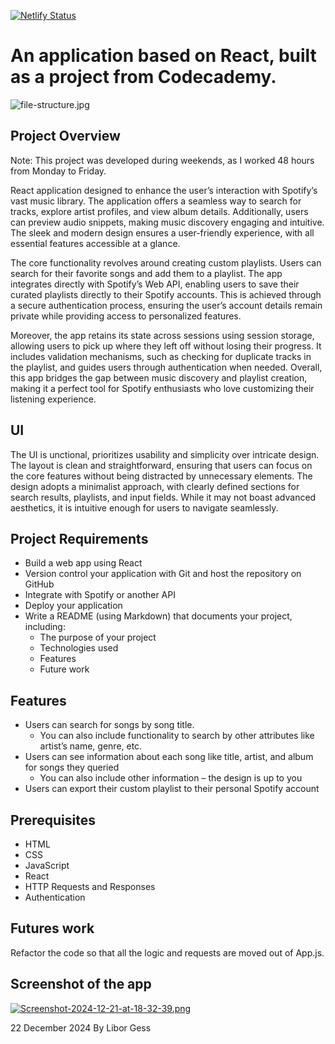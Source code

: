 [![Netlify Status](https://api.netlify.com/api/v1/badges/36865e60-b755-482f-a65c-015e46a3cd2c/deploy-status)](https://app.netlify.com/sites/jammming-appppp/deploys)
# **An application based on React, built as a project from Codecademy.**

![file-structure.jpg](https://i.postimg.cc/PrhYJy9q/file-structure.jpg)

## Project Overview

Note: This project was developed during weekends, as I worked 48 hours from Monday to Friday.

React application designed to enhance the user’s interaction with Spotify’s vast music library. The application offers a seamless way to search for tracks, explore artist profiles, and view album details. Additionally, users can preview audio snippets, making music discovery engaging and intuitive. The sleek and modern design ensures a user-friendly experience, with all essential features accessible at a glance.

The core functionality revolves around creating custom playlists. Users can search for their favorite songs and add them to a playlist. The app integrates directly with Spotify’s Web API, enabling users to save their curated playlists directly to their Spotify accounts. This is achieved through a secure authentication process, ensuring the user’s account details remain private while providing access to personalized features.

Moreover, the app retains its state across sessions using session storage, allowing users to pick up where they left off without losing their progress. It includes validation mechanisms, such as checking for duplicate tracks in the playlist, and guides users through authentication when needed. Overall, this app bridges the gap between music discovery and playlist creation, making it a perfect tool for Spotify enthusiasts who love customizing their listening experience.

## UI

The UI is unctional, prioritizes usability and simplicity over intricate design. The layout is clean and straightforward, ensuring that users can focus on the core features without being distracted by unnecessary elements. The design adopts a minimalist approach, with clearly defined sections for search results, playlists, and input fields. While it may not boast advanced aesthetics, it is intuitive enough for users to navigate seamlessly.

## Project Requirements

-   Build a web app using React
-   Version control your application with Git and host the repository on GitHub
-   Integrate with Spotify or another API
-   Deploy your application
-   Write a README (using Markdown) that documents your project, including:
    -   The purpose of your project
    -   Technologies used
    -   Features
    -   Future work

## Features

-   Users can search for songs by song title.
    -   You can also include functionality to search by other attributes like artist’s name, genre, etc.
-   Users can see information about each song like title, artist, and album for songs they queried
    -   You can also include other information – the design is up to you
-   Users can export their custom playlist to their personal Spotify account

## Prerequisites

-   HTML
-   CSS
-   JavaScript
-   React
-   HTTP Requests and Responses
-   Authentication

## Futures work

Refactor the code so that all the logic and requests are moved out of App.js.

## Screenshot of the app
[![Screenshot-2024-12-21-at-18-32-39.png](https://i.postimg.cc/C1Q7Dn31/Screenshot-2024-12-21-at-18-32-39.png)](https://postimg.cc/cgffGC4y)

22 December 2024 By Libor Gess 
